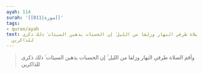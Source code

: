```yaml
---
ayah: 114
surah: '[[011|سورة]]'
tags:
- quran/ayah
text: وأقم الصلاة طرفي النهار وزلفا من الليل ۚ إن الحسنات يذهبن السيئات ۚ ذلك ذكرى
  للذاكرين
---
```

> وأقم الصلاة طرفي النهار وزلفا من الليل ۚ إن الحسنات يذهبن السيئات ۚ ذلك ذكرى للذاكرين

